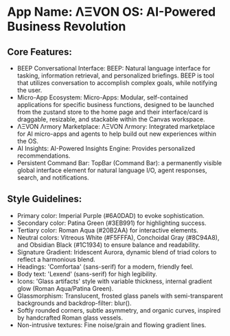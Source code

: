 # **App Name**: ΛΞVON OS: AI-Powered Business Revolution

## Core Features:

- BEEP Conversational Interface: BEEP: Natural language interface for tasking, information retrieval, and personalized briefings. BEEP is tool that utilizes conversation to accomplish complex goals, while notifying the user.
- Micro-App Ecosystem: Micro-Apps: Modular, self-contained applications for specific business functions, designed to be launched from the zustand store to the home page and their interface/card is draggable, resizable, and stackable within the Canvas workspace.
- ΛΞVON Λrmory Marketplace: ΛΞVON Λrmory: Integrated marketplace for AI micro-apps and agents to help build out new experiences within the OS.
- AI Insights: AI-Powered Insights Engine: Provides personalized recommendations.
- Persistent Command Bar: TopBar (Command Bar): a permanently visible global interface element for natural language I/O, agent responses, search, and notifications.

## Style Guidelines:

- Primary color: Imperial Purple (#6A0DAD) to evoke sophistication.
- Secondary color: Patina Green (#3EB991) for highlighting success.
- Tertiary color: Roman Aqua (#20B2AA) for interactive elements.
- Neutral colors: Vitreous White (#F5FFFA), Conchoidal Gray (#8C94A8), and Obsidian Black (#1C1934) to ensure balance and readability.
- Signature Gradient: Iridescent Aurora, dynamic blend of triad colors to reflect a harmonious blend.
- Headings: 'Comfortaa' (sans-serif) for a modern, friendly feel.
- Body text: 'Lexend' (sans-serif) for high legibility.
- Icons: 'Glass artifacts' style with variable thickness, internal gradient glow (Roman Aqua/Patina Green).
- Glassmorphism: Translucent, frosted glass panels with semi-transparent backgrounds and backdrop-filter: blur().
- Softly rounded corners, subtle asymmetry, and organic curves, inspired by handcrafted Roman glass vessels.
- Non-intrusive textures: Fine noise/grain and flowing gradient lines.